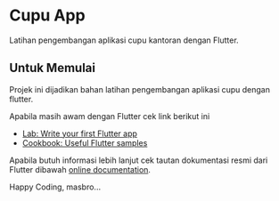 # Cupu App

Latihan pengembangan aplikasi cupu kantoran dengan Flutter.

## Untuk Memulai

Projek ini dijadikan bahan latihan pengembangan aplikasi cupu dengan flutter.

Apabila masih awam dengan Flutter cek link berikut ini

- [Lab: Write your first Flutter app](https://flutter.dev/docs/get-started/codelab)
- [Cookbook: Useful Flutter samples](https://flutter.dev/docs/cookbook)

Apabila butuh informasi lebih lanjut cek tautan dokumentasi resmi dari Flutter dibawah
[online documentation](https://flutter.dev/docs).

Happy Coding, masbro...